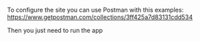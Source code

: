To configure the site you can use Postman with this examples:
    https://www.getpostman.com/collections/3ff425a7d83131cdd534

Then you just need to run the app